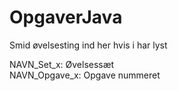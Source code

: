# OpgaverJava
Smid øvelsesting ind her hvis i har lyst

NAVN_Set_x: Øvelsessæt\
NAVN_Opgave_x: Opgave nummeret

